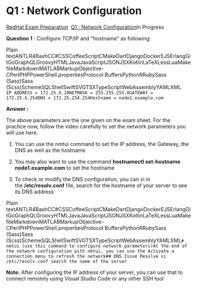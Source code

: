 Q1 : Network Configuration
==========================

[RedHat Exam Preparation](https://utrains.org/courses/redhat-exam-preparation/)  [Q1 : Network Configuration](https://utrains.org/lessons/q1-network-configuration/)In Progress

**Question 1** : Configure TCP/IP and “hostname” as following:

Plain textANTLR4BashCC#CSSCoffeeScriptCMakeDartDjangoDockerEJSErlangGitGoGraphQLGroovyHTMLJavaJavaScriptJSONJSXKotlinLaTeXLessLuaMakefileMarkdownMATLABMarkupObjective-CPerlPHPPowerShell.propertiesProtocol BuffersPythonRRubySass (Sass)Sass (Scss)SchemeSQLShellSwiftSVGTSXTypeScriptWebAssemblyYAMLXML`   IP ADDRESS = 172.25.X.10NETMASK = 255.255.255.0GATEWAY = 172.25.X.254DNS = 172.25.254.254Hostname = node1.example.com   `

**Answer :** 

The above parameters are the one given on the exam sheet. For the practice now, follow the video carefully to set the network parameters you will use here.

1.  You can use the nmtui command to set the IP address, the Gateway, the DNS as well as the hostname
    
2.  You may also want to use the command **hostnamectl set-hostname  node1.example.com** to set the hostname
    
3.  To check or modify the DNS configuration, you can vi in the **/etc/resolv.conf** file, search for the hostname of your server to see its DNS address
    

Plain textANTLR4BashCC#CSSCoffeeScriptCMakeDartDjangoDockerEJSErlangGitGoGraphQLGroovyHTMLJavaJavaScriptJSONJSXKotlinLaTeXLessLuaMakefileMarkdownMATLABMarkupObjective-CPerlPHPPowerShell.propertiesProtocol BuffersPythonRRubySass (Sass)Sass (Scss)SchemeSQLShellSwiftSVGTSXTypeScriptWebAssemblyYAMLXML`# nmtui (use this command to configure network parameters)At the end of the network configuration with nmtui, you can use the Activate a connection menu to refresh the network## DNS Issue Resolve vi /etc/resolv.conf search the name of the server` 

**Note:** After configuring the IP address of your server, you can use that to connect remotely using Visual Studio Code or any other SSH tool
